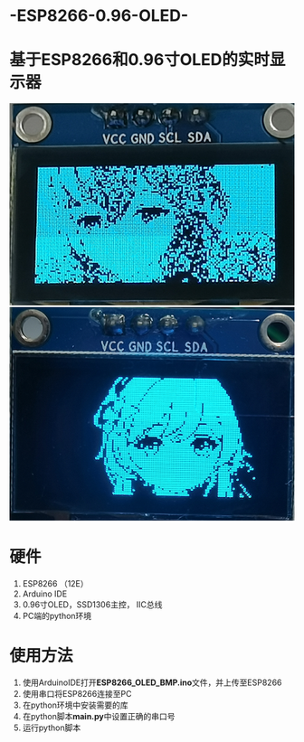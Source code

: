 # -ESP8266-0.96-OLED-
# 基于ESP8266和0.96寸OLED的实时显示器
![Image](pngs/GY.png)
![Image](pngs/Ying.png)

# 硬件
1.  ESP8266 （12E）
2.  Arduino   IDE
3.  0.96寸OLED，SSD1306主控， IIC总线
4.  PC端的python环境
# 使用方法

1. 使用ArduinoIDE打开**ESP8266_OLED_BMP.ino**文件，并上传至ESP8266
2. 使用串口将ESP8266连接至PC
3. 在python环境中安装需要的库
4. 在python脚本**main.py**中设置正确的串口号
5. 运行python脚本
